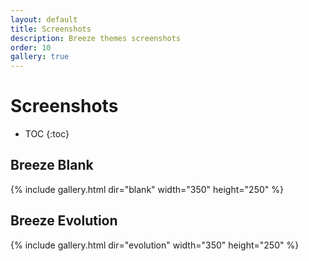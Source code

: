 ```yaml
---
layout: default
title: Screenshots
description: Breeze themes screenshots
order: 10
gallery: true
---
```


# Screenshots

* TOC
{:toc}

## Breeze Blank

{% include gallery.html dir="blank" width="350" height="250" %}

## Breeze Evolution

{% include gallery.html dir="evolution" width="350" height="250" %}
